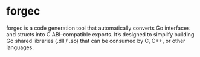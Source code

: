 # forgec
forgec is a code generation tool that automatically converts Go interfaces and structs into C ABI–compatible exports. It’s designed to simplify building Go shared libraries (.dll / .so) that can be consumed by C, C++, or other languages.
